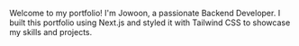 Welcome to my portfolio!
I'm Jowoon, a passionate Backend Developer.
I built this portfolio using Next.js and styled it with Tailwind CSS to showcase my skills and projects.
